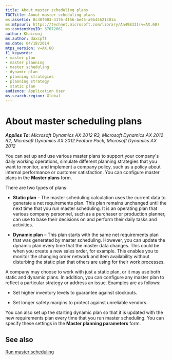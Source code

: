 ```yaml
---
title: About master scheduling plans
TOCTitle: About master scheduling plans
ms:assetid: 8c30f003-4176-4f56-be45-a9b44621301a
ms:mtpsurl: https://technet.microsoft.com/library/Aa498331(v=AX.60)
ms:contentKeyID: 37072061
author: Khairunj
ms.author: daxcpft
ms.date: 04/18/2014
mtps_version: v=AX.60
f1_keywords:
- master plan
- master planning
- master scheduling
- dynamic plan
- planning strategies
- planning strategy
- static plan
audience: Application User
ms.search.region: Global
---
```


# About master scheduling plans 


_**Applies To:** Microsoft Dynamics AX 2012 R3, Microsoft Dynamics AX 2012 R2, Microsoft Dynamics AX 2012 Feature Pack, Microsoft Dynamics AX 2012_

You can set up and use various master plans to support your company's daily working operations, simulate different planning strategies that you want to monitor, and implement a company policy, such as a policy about internal performance or customer satisfaction. You can configure master plans in the **Master plans** form.

There are two types of plans:

  - **Static plan** – The master scheduling calculation uses the current data to generate a net requirements plan. This plan remains unchanged until the next time that you run master scheduling. It is an operating plan that various company personnel, such as a purchaser or production planner, can use to base their decisions on and perform their daily tasks and activities.

  - **Dynamic plan** – This plan starts with the same net requirements plan that was generated by master scheduling. However, you can update the dynamic plan every time that the master data changes. This could be when you create a new sales order, for example. This enables you to monitor the changing order network and item availability without disturbing the static plan that others are using for their work processes.

A company may choose to work with just a static plan, or it may use both static and dynamic plans. In addition, you can configure any master plan to reflect a particular strategy or address an issue. Examples are as follows:

  - Set higher inventory levels to guarantee against stockouts.

  - Set longer safety margins to protect against unreliable vendors.

You can also set up the starting dynamic plan so that it is updated with the new requirements plan every time that you run master scheduling. You can specify these settings in the **Master planning parameters** form.

## See also

[Run master scheduling](run-master-scheduling.md)

  


